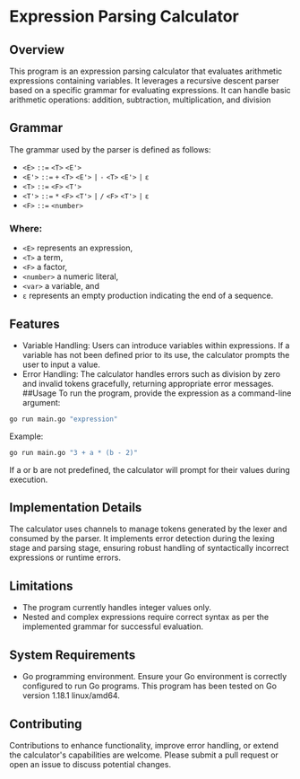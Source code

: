 # Expression Parsing Calculator
## Overview
This program is an expression parsing calculator that evaluates arithmetic expressions containing variables. It leverages a recursive descent parser based on a specific grammar for evaluating expressions. It can handle basic arithmetic operations: addition, subtraction, multiplication, and division

## Grammar
The grammar used by the parser is defined as follows:
- `<E>` `::=` `<T>` `<E'>`
- `<E'>` `::=` `+` `<T>` `<E'>` `|` `-` `<T>` `<E'>` `|` `ε`
- `<T>` `::=` `<F>` `<T'>`
- `<T'>` `::=` `*` `<F>` `<T'>` `|` `/` `<F>` `<T'>` `|` `ε`
- `<F>` `::=` `<number>`
### Where:
- `<E>` represents an expression,
- `<T>` a term,
- `<F>` a factor,
- `<number>` a numeric literal,
- `<var>` a variable, and
- `ε` represents an empty production indicating the end of a sequence.

## Features
- Variable Handling: Users can introduce variables within expressions. If a variable has not been defined prior to its use, the calculator prompts the user to input a value.
- Error Handling: The calculator handles errors such as division by zero and invalid tokens gracefully, returning appropriate error messages.
##Usage
To run the program, provide the expression as a command-line argument:
```bash
go run main.go "expression"
```
Example:
```bash
go run main.go "3 + a * (b - 2)"
```
If a or b are not predefined, the calculator will prompt for their values during execution.
## Implementation Details
The calculator uses channels to manage tokens generated by the lexer and consumed by the parser. It implements error detection during the lexing stage and parsing stage, ensuring robust handling of syntactically incorrect expressions or runtime errors.
## Limitations
- The program currently handles integer values only.
- Nested and complex expressions require correct syntax as per the implemented grammar for successful evaluation.
## System Requirements
- Go programming environment.
Ensure your Go environment is correctly configured to run Go programs. This program has been tested on Go version 1.18.1 linux/amd64.
## Contributing
Contributions to enhance functionality, improve error handling, or extend the calculator's capabilities are welcome. Please submit a pull request or open an issue to discuss potential changes.
